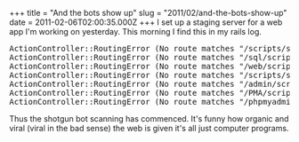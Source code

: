 +++
title = "And the bots show up"
slug = "2011/02/and-the-bots-show-up"
date = 2011-02-06T02:00:35.000Z
+++
I set up a staging server for a web app I'm working on yesterday. This morning I find this in my rails log.

<div class="code">

<pre>ActionController::RoutingError (No route matches "/scripts/setup.php"):
ActionController::RoutingError (No route matches "/sql/scripts/setup.php"):
ActionController::RoutingError (No route matches "/web/scripts/setup.php"):
ActionController::RoutingError (No route matches "/scripts/setup.php"):
ActionController::RoutingError (No route matches "/admin/scripts/setup.php"):
ActionController::RoutingError (No route matches "/PMA/scripts/setup.php"):
ActionController::RoutingError (No route matches "/phpmyadmin/scripts/setup.php"):
</pre>

</div>

Thus the shotgun bot scanning has commenced. It's funny how organic and viral (viral in the bad sense) the web is given it's all just computer programs.